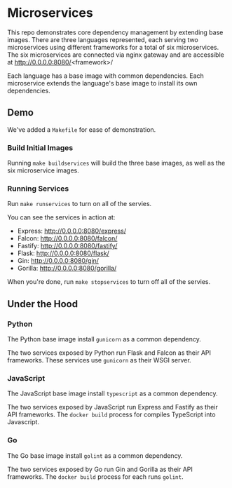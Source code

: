 # Microservices
This repo demonstrates core dependency management by extending base images. There are three
languages represented, each serving two microservices using different frameworks for a total of six
microservices. The six microservices are connected via nginx gateway and are accessible at
http://0.0.0.0:8080/<framework\>/

Each language has a base image with common dependencies. Each microservice extends the language's
base image to install its own dependencies.

## Demo
We've added a `Makefile` for ease of demonstration.

### Build Initial Images
Running `make buildservices` will build the three base images, as well as the six microservice
images.

### Running Services
Run `make runservices` to turn on all of the servies.

You can see the services in action at:
- Express: http://0.0.0.0:8080/express/
- Falcon: http://0.0.0.0:8080/falcon/
- Fastify: http://0.0.0.0:8080/fastify/
- Flask: http://0.0.0.0:8080/flask/
- Gin: http://0.0.0.0:8080/gin/
- Gorilla: http://0.0.0.0:8080/gorilla/

When you're done, run `make stopservices` to turn off all of the servies.

## Under the Hood

### Python
The Python base image install `gunicorn` as a common dependency.

The two services exposed by Python run Flask and Falcon as their API frameworks. These services 
use `gunicorn` as their WSGI server.

### JavaScript
The JavaScript base image install `typescript` as a common dependency.

The two services exposed by JavaScript run Express and Fastify as their API frameworks. The
`docker build` process for compiles TypeScript into Javascript.

### Go
The Go base image install `golint` as a common dependency.

The two services exposed by Go run Gin and Gorilla as their API frameworks. The `docker build`
process for each runs `golint`.
